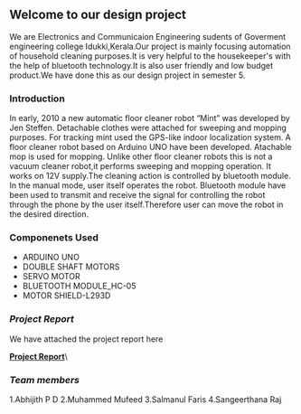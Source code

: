 ## Welcome to our design project
We are Electronics and Communicaion Engineering sudents of Goverment engineering college Idukki,Kerala.Our project is mainly focusing automation of household cleaning purposes.It is very helpful to the housekeeper's with the help of bluetooth technology.It is also user friendly and low budget product.We have done this as our design project in semester 5.

### Introduction

In early, 2010 a new automatic floor cleaner robot “Mint” was developed by Jen 
Steffen. Detachable clothes were attached for sweeping and mopping purposes. For 
tracking mint used the GPS-like indoor localization system.
A floor cleaner robot based on Arduino UNO have been developed. Atachable mop 
is used for mopping. Unlike other floor cleaner robots this is not a vacuum cleaner robot,it 
performs sweeping and mopping operation. It works on 12V supply.The cleaning action is 
controlled by bluetooth module.
In the manual mode, user itself operates the robot.
Bluetooth module have been used to transmit and receive the signal for controlling the 
robot through the phone by the user itself.Therefore user can move the robot in the desired direction.

### Componenets Used

 * ARDUINO UNO
 * DOUBLE SHAFT MOTORS
 * SERVO MOTOR
 * BLUETOOTH MODULE_HC-05
 * MOTOR SHIELD-L293D

### _Project Report_

We have attached the project report here

 **[Project Report](https://abhijithpd01.github.io/Project-Report/proect.pdf.pdf)**\



### _Team members_
 1.Abhijith P D
 2.Muhammed Mufeed
 3.Salmanul Faris
 4.Sangeerthana Raj

